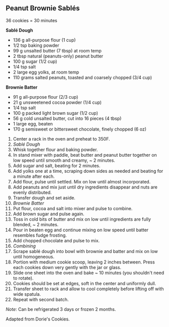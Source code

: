 ## Peanut Brownie Sablés

36 cookies = 30 minutes

**Sablé Dough**

* 136 g all-purpose flour (1 cup)
* 1/2 tsp baking powder
* 99 g unsalted butter (7 tbsp) at room temp
* 2 tbsp natural (peanuts-only) peanut butter
* 100 g sugar (1/2 cup)
* 1/4 tsp salt
* 2 large egg yolks, at room temp
* 110 grams salted peanuts, toasted and coarsely chopped (3/4 cup)

**Brownie Batter**

* 91 g all-purpose flour (2/3 cup)
* 21 g unsweetened cocoa powder (1/4 cup)
* 1/4 tsp salt
* 100 g packed light brown sugar (1/2 cup)
* 56 g cold unsalted butter, cut into 16 pieces (4 tbsp)
* 1 large egg, beaten
* 170 g semisweet or bittersweet chocolate, finely chopped (6 oz)

1. Center a rack in the oven and preheat to 350F.
2. *Sablé Dough*
3. Whisk together flour and baking powder.
4. In stand mixer with paddle, beat butter and peanut butter together on low speed until smooth and creamy, ~ 2 minutes.
5. Add sugar and salt, beating for 2 minutes.
6. Add yolks one at a time, scraping down sides as needed and beating for a minute after each.
7. Add flour, pulse until settled. Mix on low until almost incorporated.
8. Add peanuts and mix just until dry ingredients disappear and nuts are evenly distributed.
9. Transfer dough and set aside.
10. *Brownie Batter*
11. Put flour, cocoa and salt into mixer and pulse to combine.
12. Add brown sugar and pulse again.
13. Toss in cold bits of butter and mix on low until ingredients are fully blended, ~ 2 minutes.
14. Pour in beaten egg and continue mixing on low speed until batter resembles fudge frosting.
15. Add chopped chocolate and pulse to mix.
16. *Combining*
17. Scrape sablé dough into bowl with brownie and batter and mix on low until homogeneous.
18. Portion with medium cookie scoop, leaving 2 inches between. Press each cookies down very gently with the jar or glass.
19. Slide one sheet into the oven and bake ~ 10 minutes (you shouldn't need to rotate).
20. Cookies should be set at edges, soft in the center and uniformly dull.
21. Transfer sheet to rack and allow to cool completely before lifting off with wide spatula.
22. Repeat with second batch.

*Note*: Can be refrigerated 3 days or frozen 2 months.

Adapted from Dorie's Cookies.

